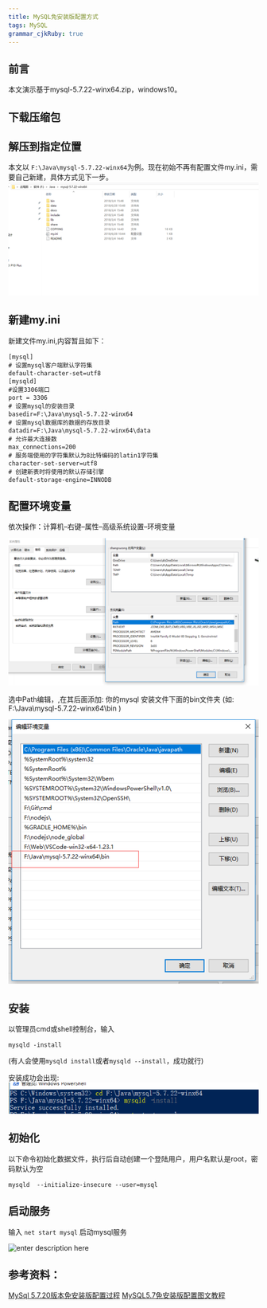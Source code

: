 ```yaml
---
title: MySQL免安装版配置方式
tags: MySQL
grammar_cjkRuby: true
---
```

## 前言
本文演示基于mysql-5.7.22-winx64.zip，windows10。

## 下载压缩包

## 解压到指定位置
本文以 ```F:\Java\mysql-5.7.22-winx64```为例。现在初始不再有配置文件my.ini，需要自己新建，具体方式见下一步。
![enter description here](./images/1530154278224.png)

## 新建my.ini
新建文件my.ini,内容暂且如下：
```
[mysql]  
# 设置mysql客户端默认字符集  
default-character-set=utf8  
[mysqld]  
#设置3306端口  
port = 3306  
# 设置mysql的安装目录  
basedir=F:\Java\mysql-5.7.22-winx64 
# 设置mysql数据库的数据的存放目录  
datadir=F:\Java\mysql-5.7.22-winx64\data  
# 允许最大连接数  
max_connections=200  
# 服务端使用的字符集默认为8比特编码的latin1字符集  
character-set-server=utf8
# 创建新表时将使用的默认存储引擎  
default-storage-engine=INNODB
```
## 配置环境变量

依次操作：计算机–右键–属性–高级系统设置–环境变量

![enter description here](./images/1530154576757.png)

选中Path编辑，,在其后面添加: 你的mysql 安装文件下面的bin文件夹 
(如: F:\Java\mysql-5.7.22-winx64\bin )

![enter description here](./images/1530154608807.png)

## 安装

以管理员cmd或shell控制台，输入
```
mysqld -install
```
(有人会使用```mysqld install```或者```mysqld --install```，成功就行)

安装成功会出现:
![enter description here](./images/1530155220833.png)

## 初始化
以下命令初始化数据文件，执行后自动创建一个登陆用户，用户名默认是root，密码默认为空
```
mysqld  --initialize-insecure --user=mysql
```
## 启动服务
输入 ```net start mysql``` 启动mysql服务

![enter description here](./images/1530155458631.png)


## 参考资料：
[MySql 5.7.20版本免安装版配置过程](https://www.cnblogs.com/wxw7blog/p/7853182.html)
[MySQL5.7免安装版配置图文教程](https://www.jb51.net/article/123004.htm)
